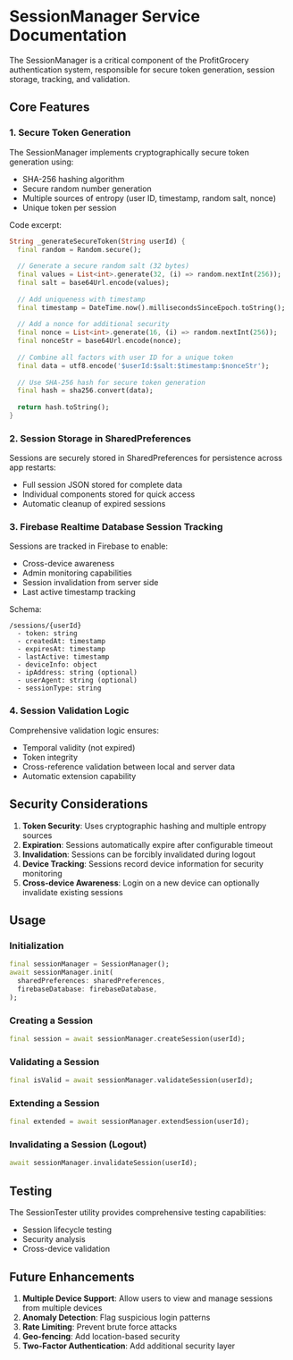 # SessionManager Service Documentation

The SessionManager is a critical component of the ProfitGrocery authentication system, responsible for secure token generation, session storage, tracking, and validation.

## Core Features

### 1. Secure Token Generation

The SessionManager implements cryptographically secure token generation using:

- SHA-256 hashing algorithm
- Secure random number generation
- Multiple sources of entropy (user ID, timestamp, random salt, nonce)
- Unique token per session

Code excerpt:
```dart
String _generateSecureToken(String userId) {
  final random = Random.secure();
  
  // Generate a secure random salt (32 bytes)
  final values = List<int>.generate(32, (i) => random.nextInt(256));
  final salt = base64Url.encode(values);
  
  // Add uniqueness with timestamp
  final timestamp = DateTime.now().millisecondsSinceEpoch.toString();
  
  // Add a nonce for additional security
  final nonce = List<int>.generate(16, (i) => random.nextInt(256));
  final nonceStr = base64Url.encode(nonce);
  
  // Combine all factors with user ID for a unique token
  final data = utf8.encode('$userId:$salt:$timestamp:$nonceStr');
  
  // Use SHA-256 hash for secure token generation
  final hash = sha256.convert(data);
  
  return hash.toString();
}
```

### 2. Session Storage in SharedPreferences

Sessions are securely stored in SharedPreferences for persistence across app restarts:

- Full session JSON stored for complete data
- Individual components stored for quick access
- Automatic cleanup of expired sessions

### 3. Firebase Realtime Database Session Tracking

Sessions are tracked in Firebase to enable:

- Cross-device awareness
- Admin monitoring capabilities
- Session invalidation from server side
- Last active timestamp tracking

Schema:
```
/sessions/{userId}
  - token: string
  - createdAt: timestamp
  - expiresAt: timestamp
  - lastActive: timestamp
  - deviceInfo: object
  - ipAddress: string (optional)
  - userAgent: string (optional)
  - sessionType: string
```

### 4. Session Validation Logic

Comprehensive validation logic ensures:

- Temporal validity (not expired)
- Token integrity
- Cross-reference validation between local and server data
- Automatic extension capability

## Security Considerations

1. **Token Security**: Uses cryptographic hashing and multiple entropy sources
2. **Expiration**: Sessions automatically expire after configurable timeout
3. **Invalidation**: Sessions can be forcibly invalidated during logout
4. **Device Tracking**: Sessions record device information for security monitoring
5. **Cross-device Awareness**: Login on a new device can optionally invalidate existing sessions

## Usage

### Initialization

```dart
final sessionManager = SessionManager();
await sessionManager.init(
  sharedPreferences: sharedPreferences,
  firebaseDatabase: firebaseDatabase,
);
```

### Creating a Session

```dart
final session = await sessionManager.createSession(userId);
```

### Validating a Session

```dart
final isValid = await sessionManager.validateSession(userId);
```

### Extending a Session

```dart
final extended = await sessionManager.extendSession(userId);
```

### Invalidating a Session (Logout)

```dart
await sessionManager.invalidateSession(userId);
```

## Testing

The SessionTester utility provides comprehensive testing capabilities:

- Session lifecycle testing
- Security analysis
- Cross-device validation

## Future Enhancements

1. **Multiple Device Support**: Allow users to view and manage sessions from multiple devices
2. **Anomaly Detection**: Flag suspicious login patterns
3. **Rate Limiting**: Prevent brute force attacks
4. **Geo-fencing**: Add location-based security
5. **Two-Factor Authentication**: Add additional security layer